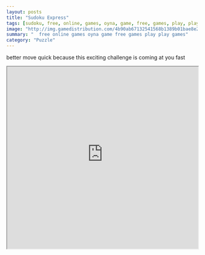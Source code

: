 ```yaml
---
layout: posts
title: "Sudoku Express"
tags: [sudoku, free, online, games, oyna, game, free, games, play, play, games]
image: "http://img.gamedistribution.com/4b90ab67132541568b1389b01bae8e26.jpg"
summary: "  free online games oyna game free games play play games"
category: "Puzzle"
---
```


better move quick because this exciting challenge is coming at you fast

<iframe width="100%" height="480px;" src="http://html5.gamedistribution.com/4b90ab67132541568b1389b01bae8e26/"></iframe>